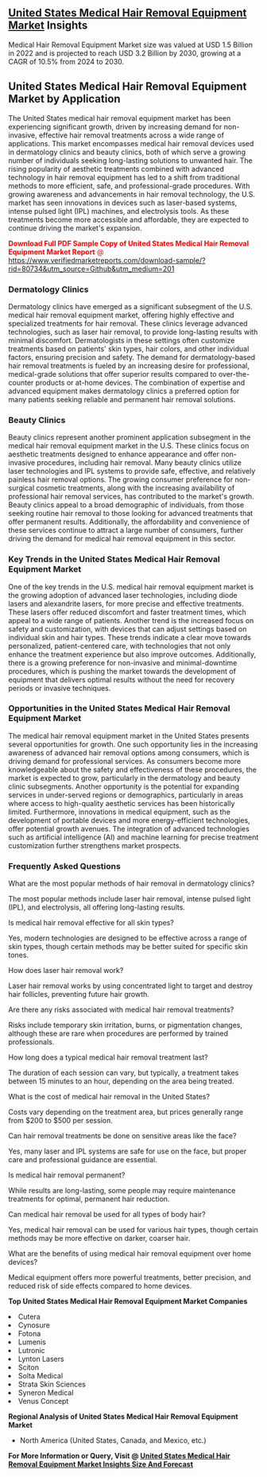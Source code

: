 <h2><a href="https://www.verifiedmarketreports.com/download-sample/?rid=80734&amp;utm_source=Github&amp;utm_medium=201" target="_blank">United States Medical Hair Removal Equipment Market</a> Insights</h2><p>Medical Hair Removal Equipment Market size was valued at USD 1.5 Billion in 2022 and is projected to reach USD 3.2 Billion by 2030, growing at a CAGR of 10.5% from 2024 to 2030.</p><p><h2>United States Medical Hair Removal Equipment Market by Application</h2><p>The United States medical hair removal equipment market has been experiencing significant growth, driven by increasing demand for non-invasive, effective hair removal treatments across a wide range of applications. This market encompasses medical hair removal devices used in dermatology clinics and beauty clinics, both of which serve a growing number of individuals seeking long-lasting solutions to unwanted hair. The rising popularity of aesthetic treatments combined with advanced technology in hair removal equipment has led to a shift from traditional methods to more efficient, safe, and professional-grade procedures. With growing awareness and advancements in hair removal technology, the U.S. market has seen innovations in devices such as laser-based systems, intense pulsed light (IPL) machines, and electrolysis tools. As these treatments become more accessible and affordable, they are expected to continue driving the market's expansion.<p><p><span class=""><span style="color: #ff0000;"><strong>Download Full PDF Sample Copy of United States Medical Hair Removal Equipment Market Report</strong> @ </span><a href="https://www.verifiedmarketreports.com/download-sample/?rid=80734&amp;utm_source=Github&amp;utm_medium=201" target="_blank">https://www.verifiedmarketreports.com/download-sample/?rid=80734&amp;utm_source=Github&amp;utm_medium=201</a></span></p></p><h3>Dermatology Clinics</h3><p>Dermatology clinics have emerged as a significant subsegment of the U.S. medical hair removal equipment market, offering highly effective and specialized treatments for hair removal. These clinics leverage advanced technologies, such as laser hair removal, to provide long-lasting results with minimal discomfort. Dermatologists in these settings often customize treatments based on patients' skin types, hair colors, and other individual factors, ensuring precision and safety. The demand for dermatology-based hair removal treatments is fueled by an increasing desire for professional, medical-grade solutions that offer superior results compared to over-the-counter products or at-home devices. The combination of expertise and advanced equipment makes dermatology clinics a preferred option for many patients seeking reliable and permanent hair removal solutions.<h3>Beauty Clinics</h3><p>Beauty clinics represent another prominent application subsegment in the medical hair removal equipment market in the U.S. These clinics focus on aesthetic treatments designed to enhance appearance and offer non-invasive procedures, including hair removal. Many beauty clinics utilize laser technologies and IPL systems to provide safe, effective, and relatively painless hair removal options. The growing consumer preference for non-surgical cosmetic treatments, along with the increasing availability of professional hair removal services, has contributed to the market's growth. Beauty clinics appeal to a broad demographic of individuals, from those seeking routine hair removal to those looking for advanced treatments that offer permanent results. Additionally, the affordability and convenience of these services continue to attract a large number of consumers, further driving the demand for medical hair removal equipment in this sector.<h3>Key Trends in the United States Medical Hair Removal Equipment Market</h3><p>One of the key trends in the U.S. medical hair removal equipment market is the growing adoption of advanced laser technologies, including diode lasers and alexandrite lasers, for more precise and effective treatments. These lasers offer reduced discomfort and faster treatment times, which appeal to a wide range of patients. Another trend is the increased focus on safety and customization, with devices that can adjust settings based on individual skin and hair types. These trends indicate a clear move towards personalized, patient-centered care, with technologies that not only enhance the treatment experience but also improve outcomes. Additionally, there is a growing preference for non-invasive and minimal-downtime procedures, which is pushing the market towards the development of equipment that delivers optimal results without the need for recovery periods or invasive techniques.<h3>Opportunities in the United States Medical Hair Removal Equipment Market</h3><p>The medical hair removal equipment market in the United States presents several opportunities for growth. One such opportunity lies in the increasing awareness of advanced hair removal options among consumers, which is driving demand for professional services. As consumers become more knowledgeable about the safety and effectiveness of these procedures, the market is expected to grow, particularly in the dermatology and beauty clinic subsegments. Another opportunity is the potential for expanding services in under-served regions or demographics, particularly in areas where access to high-quality aesthetic services has been historically limited. Furthermore, innovations in medical equipment, such as the development of portable devices and more energy-efficient technologies, offer potential growth avenues. The integration of advanced technologies such as artificial intelligence (AI) and machine learning for precise treatment customization further strengthens market prospects.<h3>Frequently Asked Questions</h3><p>What are the most popular methods of hair removal in dermatology clinics?</p><p>The most popular methods include laser hair removal, intense pulsed light (IPL), and electrolysis, all offering long-lasting results.</p><p>Is medical hair removal effective for all skin types?</p><p>Yes, modern technologies are designed to be effective across a range of skin types, though certain methods may be better suited for specific skin tones.</p><p>How does laser hair removal work?</p><p>Laser hair removal works by using concentrated light to target and destroy hair follicles, preventing future hair growth.</p><p>Are there any risks associated with medical hair removal treatments?</p><p>Risks include temporary skin irritation, burns, or pigmentation changes, although these are rare when procedures are performed by trained professionals.</p><p>How long does a typical medical hair removal treatment last?</p><p>The duration of each session can vary, but typically, a treatment takes between 15 minutes to an hour, depending on the area being treated.</p><p>What is the cost of medical hair removal in the United States?</p><p>Costs vary depending on the treatment area, but prices generally range from $200 to $500 per session.</p><p>Can hair removal treatments be done on sensitive areas like the face?</p><p>Yes, many laser and IPL systems are safe for use on the face, but proper care and professional guidance are essential.</p><p>Is medical hair removal permanent?</p><p>While results are long-lasting, some people may require maintenance treatments for optimal, permanent hair reduction.</p><p>Can medical hair removal be used for all types of body hair?</p><p>Yes, medical hair removal can be used for various hair types, though certain methods may be more effective on darker, coarser hair.</p><p>What are the benefits of using medical hair removal equipment over home devices?</p><p>Medical equipment offers more powerful treatments, better precision, and reduced risk of side effects compared to home devices.</p></p><p><strong>Top United States Medical Hair Removal Equipment Market Companies</strong></p><div data-test-id=""><p><li>Cutera</li><li> Cynosure</li><li> Fotona</li><li> Lumenis</li><li> Lutronic</li><li> Lynton Lasers</li><li> Sciton</li><li> Solta Medical</li><li> Strata Skin Sciences</li><li> Syneron Medical</li><li> Venus Concept</li></p><div><strong>Regional Analysis of&nbsp;United States Medical Hair Removal Equipment Market</strong></div><ul><li dir="ltr"><p dir="ltr">North America&nbsp;(United States, Canada, and Mexico, etc.)</p></li></ul><p><strong>For More Information or Query, Visit @&nbsp;</strong><strong><a href="https://www.verifiedmarketreports.com/product/global-medical-hair-removal-equipment-market-growth-2019-2024/?utm_source=Github&amp;utm_medium=201" target="_blank">United States Medical Hair Removal Equipment Market Insights Size And Forecast</a></strong></p></div>
